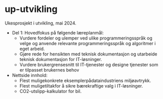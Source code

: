 # up-utvikling
Ukesprosjekt i utvikling, mai 2024.

* Del 1:
Hovedfokus på følgende læreplanmål:
  * Vurdere fordeler og ulemper ved ulike programmeringsspråk og velge og anvende relevante programmeringsspråk og algoritmer i eget arbeid.
  * Gjøre rede for hensikten med teknisk dokumentasjon og utarbeide teknisk dokumentasjon for IT-løsninger.
  * Vurdere brukergrensesnitt til IT-tjenester og designe tjenester som er tilpasset brukernes behov
* Nettside innhold:
  * Flest muligekonkrete eksemplerpådataindustriens miljøavtrykk.
  * Flest muligetiltakfor å sikre bærekraftige valg i IT-løsninger.
  * CO2-utslipp-kalkulator for bil.
